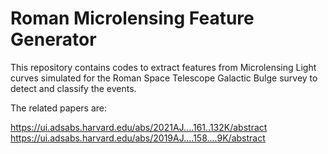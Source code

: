 # Roman Microlensing Feature Generator

This repository contains codes to extract features from Microlensing Light curves simulated for the Roman Space Telescope Galactic Bulge survey to detect and classify the events.

The related papers are:

https://ui.adsabs.harvard.edu/abs/2021AJ....161..132K/abstract
https://ui.adsabs.harvard.edu/abs/2019AJ....158....9K/abstract
